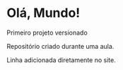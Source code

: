 # Olá, Mundo!
 Primeiro projeto versionado

Repositório criado durante uma aula.

Linha adicionada diretamente no site.
